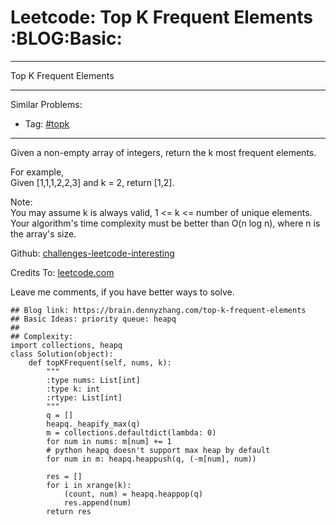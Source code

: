 # Leetcode: Top K Frequent Elements     :BLOG:Basic:


---

Top K Frequent Elements  

---

Similar Problems:  
-   Tag: [#topk](https://brain.dennyzhang.com/tag/topk)

---

Given a non-empty array of integers, return the k most frequent elements.  

For example,  
Given [1,1,1,2,2,3] and k = 2, return [1,2].  

Note:  
You may assume k is always valid, 1 <= k <= number of unique elements.  
Your algorithm's time complexity must be better than O(n log n), where n is the array's size.  

Github: [challenges-leetcode-interesting](https://github.com/DennyZhang/challenges-leetcode-interesting/tree/master/top-k-frequent-elements)  

Credits To: [leetcode.com](https://leetcode.com/problems/top-k-frequent-elements/description/)  

Leave me comments, if you have better ways to solve.  

    ## Blog link: https://brain.dennyzhang.com/top-k-frequent-elements
    ## Basic Ideas: priority queue: heapq
    ##
    ## Complexity:
    import collections, heapq
    class Solution(object):
        def topKFrequent(self, nums, k):
            """
            :type nums: List[int]
            :type k: int
            :rtype: List[int]
            """
            q = []
            heapq._heapify_max(q)
            m = collections.defaultdict(lambda: 0)
            for num in nums: m[num] += 1
            # python heapq doesn't support max heap by default
            for num in m: heapq.heappush(q, (-m[num], num))
    
            res = []
            for i in xrange(k):
                (count, num) = heapq.heappop(q)
                res.append(num)
            return res